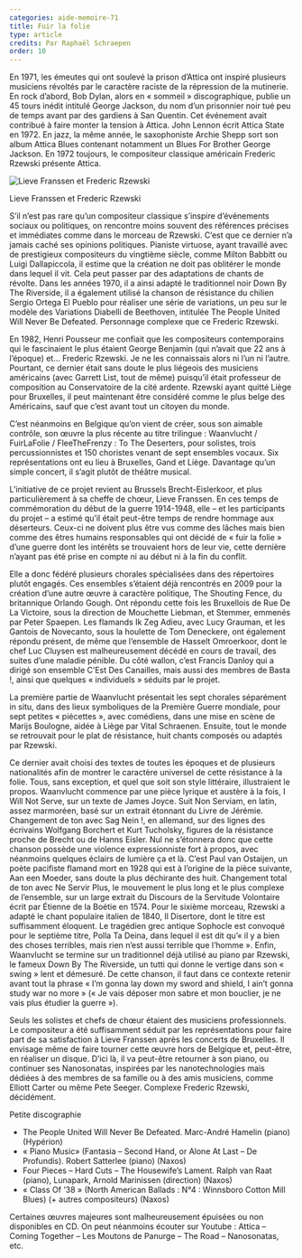 ```yaml
---
categories: aide-memoire-71
title: Fuir la folie
type: article
credits: Par Raphaël Schraepen
order: 10
---
```

En 1971, les émeutes qui ont soulevé la prison d’Attica ont inspiré plusieurs musiciens révoltés par le caractère raciste de la répression de la mutinerie. En rock d’abord, Bob Dylan, alors en « sommeil » discographique, publie un 45 tours inédit intitulé George Jackson, du nom d’un prisonnier noir tué peu de temps avant par des gardiens à San Quentin. Cet événement avait contribué à faire monter la tension à Attica. John Lennon écrit Attica State en 1972. En jazz, la même année, le saxophoniste Archie Shepp sort son album Attica Blues contenant notamment un Blues For Brother George Jackson. En 1972 toujours, le compositeur classique américain Frederic Rzewski présente Attica.

![Lieve Franssen et Frederic Rzewski](/assets/uploads/am71_p.8_schraepen.jpg)

<span class="img-copyright">Lieve Franssen et Frederic Rzewski</span>

S’il n’est pas rare qu’un compositeur classique s’inspire d’événements sociaux ou politiques, on rencontre moins souvent des références précises et immédiates comme dans le morceau de Rzewski. C’est que ce dernier n’a jamais caché ses opinions politiques. Pianiste virtuose, ayant travaillé avec de prestigieux compositeurs du vingtième siècle, comme Milton Babbitt ou Luigi Dallapiccola, il estime que la création ne doit pas oblitérer le monde dans lequel il vit. Cela peut passer par des adaptations de chants de révolte. Dans les années 1970, il a ainsi adapté le traditionnel noir Down By The Riverside, il a également utilisé la chanson de résistance du chilien Sergio Ortega El Pueblo pour réaliser une série de variations, un peu sur le modèle des Variations Diabelli de Beethoven, intitulée The People United Will Never Be Defeated. Personnage complexe que ce Frederic Rzewski.

En 1982, Henri Pousseur me confiait que les compositeurs contemporains qui le fascinaient le plus étaient George Benjamin (qui n’avait que 22 ans à l’époque) et… Frederic Rzewski. Je ne les connaissais alors ni l’un ni l’autre. Pourtant, ce dernier était sans doute le plus liégeois des musiciens américains (avec Garrett List, tout de même) puisqu’il était professeur de composition au Conservatoire de la cité ardente. Rzewski ayant quitté Liège pour Bruxelles, il peut maintenant être considéré comme le plus belge des Américains, sauf que c’est avant tout un citoyen du monde.

C’est néanmoins en Belgique qu’on vient de créer, sous son aimable contrôle, son œuvre la plus récente au titre trilingue : Waanvlucht / FuirLaFolie / FleeTheFrenzy : To The Deserters, pour solistes, trois percussionnistes et 150 choristes venant de sept ensembles vocaux. Six représentations ont eu lieu à Bruxelles, Gand et Liège. Davantage qu’un simple concert, il s’agit plutôt de théâtre musical.

L’initiative de ce projet revient au Brussels Brecht-Eislerkoor, et plus particulièrement à sa cheffe de chœur, Lieve Franssen. En ces temps de commémoration du début de la guerre 1914-1948, elle – et les participants du projet – a estimé qu’il était peut-être temps de rendre hommage aux déserteurs. Ceux-ci ne doivent plus être vus comme des lâches mais bien comme des êtres humains responsables qui ont décidé de « fuir la folie » d’une guerre dont les intérêts se trouvaient hors de leur vie, cette dernière n’ayant pas été prise en compte ni au début ni à la fin du conflit.

Elle a donc fédéré plusieurs chorales spécialisées dans des répertoires plutôt engagés. Ces ensembles s’étaient déjà rencontrés en 2009 pour la création d’une autre œuvre à caractère politique, The Shouting Fence, du britannique Orlando Gough. Ont répondu cette fois les Bruxellois de Rue De La Victoire, sous la direction de Mouchette Liebman, et Stemmer, emmenés par Peter Spaepen. Les flamands Ik Zeg Adieu, avec Lucy Grauman, et les Gantois de Novecanto, sous la houlette de Tom Deneckere, ont également répondu présent, de même que l’ensemble de Hasselt Omroerkoor, dont le chef Luc Cluysen est malheureusement décédé en cours de travail, des suites d’une maladie pénible. Du côté wallon, c’est Francis Danloy qui a dirigé son ensemble C’Est Des Canailles, mais aussi des membres de Basta !, ainsi que quelques « individuels » séduits par le projet.

La première partie de Waanvlucht présentait les sept chorales séparément in situ, dans des lieux symboliques de la Première Guerre mondiale, pour sept petites « piécettes », avec comédiens, dans une mise en scène de Marijs Boulogne, aidée à Liège par Vital Schraenen. Ensuite, tout le monde se retrouvait pour le plat de résistance, huit chants composés ou adaptés par Rzewski.

Ce dernier avait choisi des textes de toutes les époques et de plusieurs nationalités afin de montrer le caractère universel de cette résistance à la folie. Tous, sans exception, et quel que soit son style littéraire, illustraient le propos. Waanvlucht commence par une pièce lyrique et austère à la fois, I Will Not Serve, sur un texte de James Joyce. Suit Non Serviam, en latin, assez marmoréen, basé sur un extrait étonnant du Livre de Jérémie. Changement de ton avec Sag Nein !, en allemand, sur des lignes des écrivains Wolfgang Borchert et Kurt Tucholsky, figures de la résistance proche de Brecht ou de Hanns Eisler. Nul ne s’étonnera donc que cette chanson possède une violence expressionniste fort à propos, avec néanmoins quelques éclairs de lumière ça et là. C’est Paul van Ostaijen, un poète pacifiste flamand mort en 1928 qui est à l’origine de la pièce suivante, Aan een Moeder, sans doute la plus déchirante des huit. Changement total de ton avec Ne Servir Plus, le mouvement le plus long et le plus complexe de l’ensemble, sur un large extrait du Discours de la Servitude Volontaire écrit par Étienne de la Boétie en 1574. Pour le sixième morceau, Rzewski a adapté le chant populaire italien de 1840, Il Disertore, dont le titre est suffisamment éloquent. Le tragédien grec antique Sophocle est convoqué pour le septième titre, Polla Ta Deina, dans lequel il est dit qu’« il y a bien des choses terribles, mais rien n’est aussi terrible que l’homme ». Enfin, Waanvlucht se termine sur un traditionnel déjà utilisé au piano par Rzewski, le fameux Down By The Riverside, un tutti qui donne le vertige dans son « swing » lent et démesuré. De cette chanson, il faut dans ce contexte retenir avant tout la phrase « I’m gonna lay down my sword and shield, I ain’t gonna study war no more » (« Je vais déposer mon sabre et mon bouclier, je ne vais plus étudier la guerre »).

Seuls les solistes et chefs de chœur étaient des musiciens professionnels. Le compositeur a été suffisamment séduit par les représentations pour faire part de sa satisfaction à Lieve Franssen après les concerts de Bruxelles. Il envisage même de faire tourner cette œuvre hors de Belgique et, peut-être, en réaliser un disque. D’ici là, il va peut-être retourner à son piano, ou continuer ses Nanosonatas, inspirées par les nanotechnologies mais dédiées à des membres de sa famille ou à des amis musiciens, comme Elliott Carter ou même Pete Seeger. Complexe Frederic Rzewski, décidément.

Petite discographie

* The People United Will Never Be Defeated. Marc-André Hamelin (piano) (Hypérion)
* « Piano Music» (Fantasia – Second Hand, or Alone At Last – De Profundis). Robert Satterlee (piano) (Naxos)
* Four Pieces – Hard Cuts – The Housewife’s Lament. Ralph van Raat (piano), Lunapark, Arnold Marinissen (direction) (Naxos)
* « Class Of ’38 » (North American Ballads : N°4 : Winnsboro Cotton Mill Blues) (+ autres compositeurs) (Naxos)

Certaines œuvres majeures sont malheureusement épuisées ou non disponibles en CD. On peut néanmoins écouter sur Youtube : Attica – Coming Together – Les Moutons de Panurge – The Road – Nanosonatas, etc.
